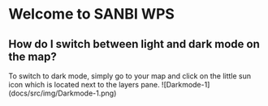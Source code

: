 <H1> Welcome to SANBI WPS </H1>

<p> <h2> How do I switch between light and dark mode on the map? </h2> </P>
To switch to dark mode, simply go to your map and click on the little sun icon which is located next to the layers pane.
![Darkmode-1](docs/src/img/Darkmode-1.png)







